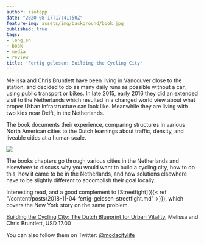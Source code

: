 ```yaml
---
author: isotopp
date: "2020-08-17T17:41:50Z"
feature-img: assets/img/background/book.jpg
published: true
tags:
- lang_en
- book
- media
- review
title: 'Fertig gelesen: Building the Cycling City'
---
```

Melissa and Chris Bruntlett have been living in Vancouver close to the
station, and decided to do as many daily runs as possible without a car,
using public transport or bikes. In late 2015, early 2016 they did an
extended visit to the Netherlands which resulted in a changed world view
about what proper Urban Infrastructure can look like. Meanwhile they are
living with two kids near Delft, in the Netherlands.

The book documents their experience, comparing structures in various North
American cities to the Dutch learnings about traffic, density, and liveable
cities at a human scale.

[![](/uploads/2020/08/cycling-city.jpg)](https://www.amazon.com/Building-Cycling-City-Blueprint-Vitality-ebook/dp/B07F1S9KVQ)

The books chapters go through various cities in the Netherlands and
elsewhere to discuss why you would want to build a cycling city, how to do
this, how it came to be in the Netherlands, and how solutions elsewhere have
to be slightly different to accomplish their goal locally.

Interesting read, and a good complement to [Streetfight]({{< ref "/content/posts/2018-11-04-fertig-gelesen-streetfight.md" >}}), which covers the New York story on the same problem.

[Building the Cycling City: The Dutch Blueprint for Urban Vitality](https://www.amazon.com/Building-Cycling-City-Blueprint-Vitality-ebook/dp/B07F1S9KVQ), Melissa and Chris Bruntlett, USD 17.00

You can also follow them on Twitter: [@modacitylife](https://twitter.com/modacitylife)
